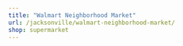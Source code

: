 ```yaml
---
title: "Walmart Neighborhood Market"
url: /jacksonville/walmart-neighborhood-market/
shop: supermarket
---
```

